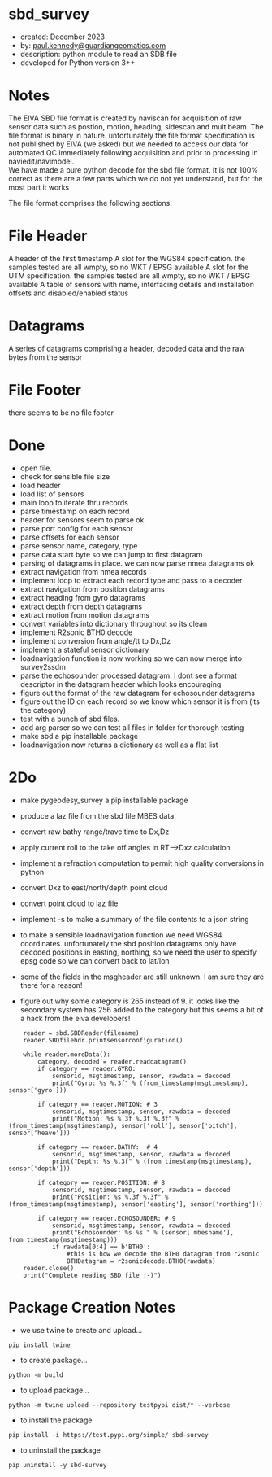 sbd_survey
=====
* created:       December 2023
* by:            paul.kennedy@guardiangeomatics.com
* description:   python module to read an SDB file
* developed for Python version 3++

Notes
====
The EIVA SBD file format is created by naviscan for acquisition of raw sensor data such as postion, motion, heading, sidescan and multibeam.  The file format is binary in nature.  unfortunately the file format specification is not published by EIVA (we asked) but we needed to access our data for automated QC immediately following acquisition and prior to processing in naviedit/navimodel.  
We have made a pure python decode for the sbd file format.  It is not 100% correct as there are a few parts which we do not yet understand, but for the most part it works

The file format comprises the following sections:

File Header
====
A header of the first timestamp
A slot for the WGS84 specification.  the samples tested are all wmpty, so no WKT / EPSG available
A slot for the UTM specification.  the samples tested are all wmpty, so no WKT / EPSG available
A table of sensors with name, interfacing details and installation offsets and disabled/enabled status

Datagrams
====
A series of datagrams comprising a header, decoded data and the raw bytes from the sensor

File Footer
====
there seems to be no file footer

Done
====
* open file.
* check for sensible file size
* load header
* load list of sensors
* main loop to iterate thru records
* parse timestamp on each record
* header for sensors seem to parse ok.
* parse port config for each sensor
* parse offsets for each sensor
* parse sensor name, category, type
* parse data start byte so we can jump to first datagram
* parsing of datagrams in place.  we can now parse nmea datagrams ok
* extract navigation from nmea records
* implement loop to extract each record type and pass to a decoder
* extract navigation from position datagrams 
* extract heading from gyro datagrams 
* extract depth from depth datagrams 
* extract motion from motion datagrams 
* convert variables into dictionary throughout so its clean
* implement R2sonic BTH0 decode
* implement conversion from angle/tt to Dx,Dz
* implement a stateful sensor dictionary
* loadnavigation function is now working so we can now merge into survey2ssdm
* parse the echosounder processed datagram.  I dont see a format descriptor in the datagram header which looks encouraging
* figure out the format of the raw datagram for echosounder datagrams
* figure out the ID on each record so we know which sensor it is from (its the category)
* test with a bunch of sbd files.
* add arg parser so we can test all files in folder for thorough testing
* make sbd a pip installable package
* loadnavigation now returns a dictionary as well as a flat list

2Do
===
* make pygeodesy_survey a pip installable package

* produce a laz file from the sbd file MBES data.
* convert raw bathy range/traveltime to Dx,Dz
* apply current roll to the take off angles in RT-->Dxz calculation
* implement a refraction computation to permit high quality conversions in python
* convert Dxz to east/north/depth point cloud
* convert point cloud to laz file
* implement -s to make a summary of the file contents to a json string
* to make a sensible loadnavigation function we need WGS84 coordinates.  unfortunately the sbd position datagrams only have decoded positions in easting, northing, so we need the user to specify epsg code so we can convert back to lat/lon
* some of the fields in the msgheader are still unknown.  I am sure they are there for a reason!
* figure out why some category is 265 instead of 9. it looks like the secondary system has 256 added to the category but this seems a bit of a hack from the eiva developers!

```
	reader = sbd.SBDReader(filename)
	reader.SBDfilehdr.printsensorconfiguration()

	while reader.moreData():
		category, decoded = reader.readdatagram()
		if category == reader.GYRO:
			sensorid, msgtimestamp, sensor, rawdata = decoded
			print("Gyro: %s %.3f" % (from_timestamp(msgtimestamp), sensor['gyro']))

		if category == reader.MOTION: # 3
			sensorid, msgtimestamp, sensor, rawdata = decoded
			print("Motion: %s %.3f %.3f %.3f" % (from_timestamp(msgtimestamp), sensor['roll'], sensor['pitch'], sensor['heave']))
		
		if category == reader.BATHY:  # 4
			sensorid, msgtimestamp, sensor, rawdata = decoded
			print("Depth: %s %.3f" % (from_timestamp(msgtimestamp), sensor['depth']))

		if category == reader.POSITION: # 8
			sensorid, msgtimestamp, sensor, rawdata = decoded
			print("Position: %s %.3f %.3f" % (from_timestamp(msgtimestamp), sensor['easting'], sensor['northing']))

		if category == reader.ECHOSOUNDER: # 9
			sensorid, msgtimestamp, sensor, rawdata = decoded
			print("Echosounder: %s %s " % (sensor['mbesname'], from_timestamp(msgtimestamp)))
			if rawdata[0:4] == b'BTH0':
				#this is how we decode the BTH0 datagram from r2sonic 
				BTHDatagram = r2sonicdecode.BTH0(rawdata)
	reader.close()
	print("Complete reading SBD file :-)")
```

Package Creation Notes
===

* we use twine to create and upload...
```
pip install twine
``````

* to create package...
```
python -m build
``````

* to upload package...
```
python -m twine upload --repository testpypi dist/* --verbose
``````

* to install the package
```
pip install -i https://test.pypi.org/simple/ sbd-survey
``````

* to uninstall the package
```
pip uninstall -y sbd-survey
``````